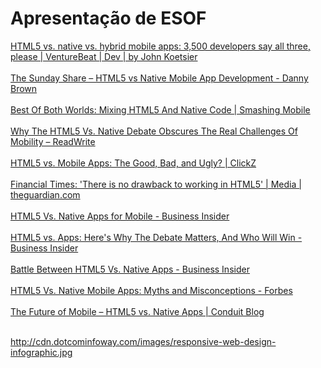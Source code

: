 # Apresentação de ESOF



<div class="rcmBody"><div dir="ltr"><div><a href="http://venturebeat.com/2013/11/20/html5-vs-native-vs-hybrid-mobile-apps-3500-developers-say-all-three-please/#vb-gallery:1:862913" target="_blank">HTML5 vs. native vs. hybrid mobile apps: 3,500 developers say all three, please | VentureBeat | Dev | by John Koetsier</a><br /></div><div><br /></div><div><a href="http://dannybrown.me/2013/07/07/the-sunday-share-html5-vs-native-mobile-app-development/" target="_blank">The Sunday Share – HTML5 vs Native Mobile App Development - Danny Brown</a><br /></div><div><br /></div>

<div><a href="http://mobile.smashingmagazine.com/2013/10/17/best-of-both-worlds-mixing-html5-native-code/" target="_blank">Best Of Both Worlds: Mixing HTML5 And Native Code | Smashing Mobile</a><br /></div><div><br /></div><a href="http://readwrite.com/2013/12/02/html5-mobile-native-apps-business-analytics-backend-services#awesm=~op8AKLKDHtIE2f" target="_blank">Why The HTML5 Vs. Native Debate Obscures The Real Challenges Of Mobility – ReadWrite</a><br /><div><br /></div><div><a href="http://www.clickz.com/clickz/column/2291711/html5-vs-mobile-apps-the-good-bad-and-ugly" target="_blank">HTML5 vs. Mobile Apps: The Good, Bad, and Ugly? | ClickZ</a><br /></div><div><br /></div><div><a href="http://www.theguardian.com/media/appsblog/2013/apr/29/financial-times-html5-no-drawbacks" target="_blank">Financial Times: 'There is no drawback to working in HTML5' | Media | theguardian.com</a><br /></div><div><br /></div><div><a href="http://www.businessinsider.com/html5-vs-native-apps-for-mobile-2013-6" target="_blank">HTML5 Vs. Native Apps for Mobile - Business Insider</a><br /></div><div><br /></div><div><a href="http://www.businessinsider.com/html5-vs-apps-heres-why-the-debate-matters-and-who-will-win-2012-12" target="_blank">HTML5 vs. Apps: Here's Why The Debate Matters, And Who Will Win - Business Insider</a><br /></div><div><br /></div><div><a href="http://www.businessinsider.com/battle-between-html5-vs-native-apps-2013-7" target="_blank">Battle Between HTML5 Vs. Native Apps - Business Insider</a><br /></div><div><br /></div><div><a href="http://www.forbes.com/sites/ciocentral/2013/01/23/html5-vs-native-mobile-apps-myths-and-misconceptions/" target="_blank">HTML5 Vs. Native Mobile Apps: Myths and Misconceptions - Forbes</a><br /></div><div><br /></div><div><a href="http://blog.conduit.com/mobile/2013/07/31/the-future-of-mobile-html5-vs-native-apps/" target="_blank">The Future of Mobile – HTML5 vs. Native Apps | Conduit Blog</a><br /></div><div><br /></div></div></div></div>
</div>

http://cdn.dotcominfoway.com/images/responsive-web-design-infographic.jpg

